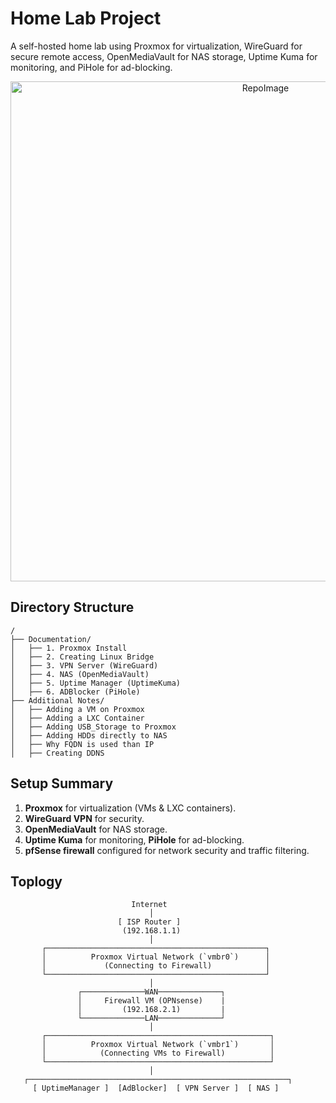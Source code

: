 # Home Lab Project

A self-hosted home lab using Proxmox for virtualization, WireGuard for secure remote access, OpenMediaVault for NAS storage, Uptime Kuma for monitoring, and PiHole for ad-blocking.

<p align="center">
  <img width="800" alt="RepoImage" src="https://github.com/user-attachments/assets/75c1aa75-b374-4e37-85b6-15bea7e92aaf" />
</p>

## Directory Structure
```
/
├── Documentation/
│   ├── 1. Proxmox Install
│   ├── 2. Creating Linux Bridge
│   ├── 3. VPN Server (WireGuard)
│   ├── 4. NAS (OpenMediaVault)
│   ├── 5. Uptime Manager (UptimeKuma)
│   ├── 6. ADBlocker (PiHole)
├── Additional Notes/
│   ├── Adding a VM on Proxmox
│   ├── Adding a LXC Container
│   ├── Adding USB_Storage to Proxmox
│   ├── Adding HDDs directly to NAS
│   ├── Why FQDN is used than IP
│   ├── Creating DDNS
```

## Setup Summary
1. **Proxmox** for virtualization (VMs & LXC containers).
2. **WireGuard VPN** for security.
3. **OpenMediaVault** for NAS storage.
4. **Uptime Kuma** for monitoring, **PiHole** for ad-blocking.
5. **pfSense firewall** configured for network security and traffic filtering.

## Toplogy 
```
                           Internet
                               │
                        [ ISP Router ]
                         (192.168.1.1)
                               │
       ┌─────────────────────────────────────────────────┐
       │          Proxmox Virtual Network (`vmbr0`)      │
       │             (Connecting to Firewall)            │
       └─────────────────────────────────────────────────┘ 
                               │
               ┌──────────────WAN──────────────┐
               │     Firewall VM (OPNsense)    |
               │         (192.168.2.1)         |
               └──────────────LAN──────────────┘
                               │
       ┌──────────────────────────────────────────────────┐
       │          Proxmox Virtual Network (`vmbr1`)       │
       │            (Connecting VMs to Firewall)          │
       └──────────────────────────────────────────────────┘
                               │
   ┌──────────────────────────────────────────────────────────┐
     [ UptimeManager ]  [AdBlocker]  [ VPN Server ]  [ NAS ]
```
